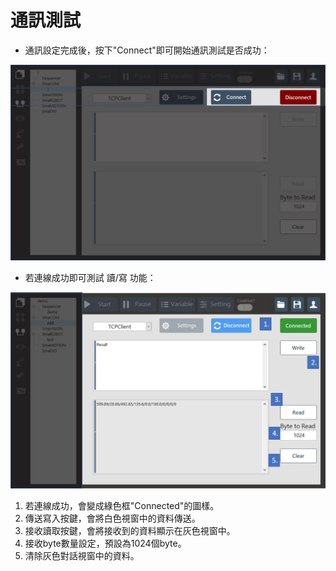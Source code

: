 # 通訊測試

* 通訊設定完成後，按下"Connect"即可開始通訊測試是否成功：

![SmaCOM&#x901A;&#x8A0A;&#x9023;&#x7DDA;&#x4F4D;&#x7F6E;](../.gitbook/assets/smacom-tong-xun-lian-xian-wei-zhi.JPG)

* 若連線成功即可測試 讀/寫 功能：

![&#x9023;&#x7DDA;&#x6210;&#x529F;&#x8207;Read/Write&#x6210;&#x529F;&#x756B;&#x9762;](../.gitbook/assets/lian-xian-cheng-gong-jie-mian.JPG)

1. 若連線成功，會變成綠色框"Connected"的圖樣。
2. 傳送寫入按鍵，會將白色視窗中的資料傳送。
3. 接收讀取按鍵，會將接收到的資料顯示在灰色視窗中。
4. 接收byte數量設定，預設為1024個byte。
5. 清除灰色對話視窗中的資料。

